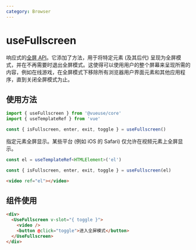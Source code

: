```yaml
---
category: Browser
---
```


# useFullscreen

响应式的[全屏 API](https://developer.mozilla.org/en-US/docs/Web/API/Fullscreen_API)。它添加了方法，用于将特定元素 (及其后代) 呈现为全屏模式，并在不再需要时退出全屏模式。这使得可以使用用户的整个屏幕来呈现所需的内容，例如在线游戏，在全屏模式下移除所有浏览器用户界面元素和其他应用程序，直到关闭全屏模式为止。

## 使用方法

```js
import { useFullscreen } from '@vueuse/core'
import { useTemplateRef } from 'vue'

const { isFullscreen, enter, exit, toggle } = useFullscreen()
```

指定元素全屏显示。某些平台 (例如 iOS 的 Safari) 仅允许在视频元素上全屏显示。

```ts
const el = useTemplateRef<HTMLElement>('el')

const { isFullscreen, enter, exit, toggle } = useFullscreen(el)
```

```html
<video ref="el"></video>
```

## 组件使用

```html
<div>
  <UseFullscreen v-slot="{ toggle }">
    <video />
    <button @click="toggle">进入全屏模式</button>
  </UseFullscreen>
</div>
```
